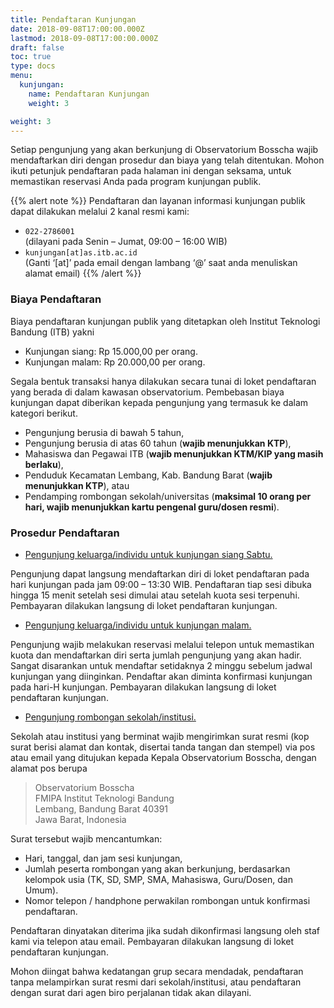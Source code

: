 ```yaml
---
title: Pendaftaran Kunjungan
date: 2018-09-08T17:00:00.000Z
lastmod: 2018-09-08T17:00:00.000Z
draft: false
toc: true
type: docs
menu:
  kunjungan:
    name: Pendaftaran Kunjungan
    weight: 3

weight: 3
---
```


Setiap pengunjung yang akan berkunjung di Observatorium Bosscha wajib mendaftarkan diri dengan prosedur dan biaya yang telah ditentukan. Mohon ikuti petunjuk pendaftaran pada halaman ini dengan seksama, untuk memastikan reservasi Anda pada program kunjungan publik.

{{% alert note %}}
Pendaftaran dan layanan informasi kunjungan publik dapat dilakukan melalui 2 kanal resmi kami:
-  <i class="fas fa-phone"></i> `022-2786001` <br> (dilayani pada Senin – Jumat, 09:00 – 16:00 WIB)
-  <i class="fas fa-envelope"></i> `kunjungan[at]as.itb.ac.id` <br> (Ganti ‘[at]’ pada email dengan lambang ‘@’ saat anda menuliskan alamat email)
{{% /alert %}}

### Biaya Pendaftaran
Biaya pendaftaran kunjungan publik yang ditetapkan oleh Institut Teknologi Bandung (ITB) yakni
- Kunjungan siang: Rp 15.000,00 per orang.
- Kunjungan malam: Rp 20.000,00 per orang.

Segala bentuk transaksi hanya dilakukan secara tunai di loket pendaftaran yang berada di dalam kawasan observatorium. Pembebasan biaya kunjungan dapat diberikan kepada pengunjung yang termasuk ke dalam kategori berikut.
- Pengunjung berusia di bawah 5 tahun,
- Pengunjung berusia di atas 60 tahun (**wajib menunjukkan KTP**),
- Mahasiswa dan Pegawai ITB (**wajib menunjukkan KTM/KIP yang masih berlaku**),
- Penduduk Kecamatan Lembang, Kab. Bandung Barat (**wajib menunjukkan KTP**), atau
- Pendamping rombongan sekolah/universitas (**maksimal 10 orang per hari, wajib menunjukkan kartu pengenal guru/dosen resmi**).

### Prosedur Pendaftaran
- <u>Pengunjung keluarga/individu untuk kunjungan siang Sabtu.</u>

Pengunjung dapat langsung mendaftarkan diri di loket pendaftaran pada hari kunjungan pada jam 09:00 – 13:30 WIB. Pendaftaran tiap sesi dibuka hingga 15 menit setelah sesi dimulai atau setelah kuota sesi terpenuhi. Pembayaran dilakukan langsung di loket pendaftaran kunjungan.

- <u>Pengunjung keluarga/individu untuk kunjungan malam.</u>

Pengunjung wajib melakukan reservasi melalui telepon untuk memastikan kuota dan mendaftarkan diri serta jumlah pengunjung yang akan hadir. Sangat disarankan untuk mendaftar setidaknya 2 minggu sebelum jadwal kunjungan yang diinginkan. Pendaftar akan diminta konfirmasi kunjungan pada hari-H kunjungan. Pembayaran dilakukan langsung di loket pendaftaran kunjungan.

- <u>Pengunjung rombongan sekolah/institusi.</u>

Sekolah atau institusi yang berminat wajib mengirimkan surat resmi (kop surat berisi alamat dan kontak, disertai tanda tangan dan stempel) via pos atau email yang ditujukan kepada Kepala Observatorium Bosscha, dengan alamat pos berupa

> Observatorium Bosscha<br> 
FMIPA Institut Teknologi Bandung<br>
Lembang, Bandung Barat 40391<br>
Jawa Barat, Indonesia

Surat tersebut wajib mencantumkan:
- Hari, tanggal, dan jam sesi kunjungan,
- Jumlah peserta rombongan yang akan berkunjung, berdasarkan kelompok usia (TK, SD, SMP, SMA, Mahasiswa, Guru/Dosen, dan Umum).
- Nomor telepon / handphone perwakilan rombongan untuk konfirmasi pendaftaran.

Pendaftaran dinyatakan diterima jika sudah dikonfirmasi langsung oleh staf kami via telepon atau email. Pembayaran dilakukan langsung di loket pendaftaran kunjungan.

Mohon diingat bahwa kedatangan grup secara mendadak, pendaftaran tanpa melampirkan surat resmi dari sekolah/institusi, atau pendaftaran dengan surat dari agen biro perjalanan tidak akan dilayani.